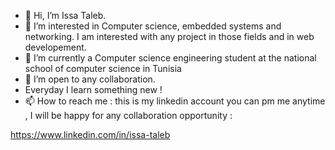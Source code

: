 - 👋 Hi, I’m Issa Taleb.
- 👀 I’m interested in Computer science, embedded systems and networking. I am interested with any project in those fields and in web developement.
- 🌱 I’m currently a Computer science engineering student at the national school of computer science in Tunisia 
- 💞️ I’m open to any collaboration.
- Everyday I learn something new !
- 📫 How to reach me : this is my linkedin account you can pm me anytime , I will be happy for any collaboration opportunity :

https://www.linkedin.com/in/issa-taleb
<!---
issa1999/issa1999 is a ✨ special ✨ repository because its `README.md` (this file) appears on your GitHub profile.
You can click the Preview link to take a look at your changes.
--->
